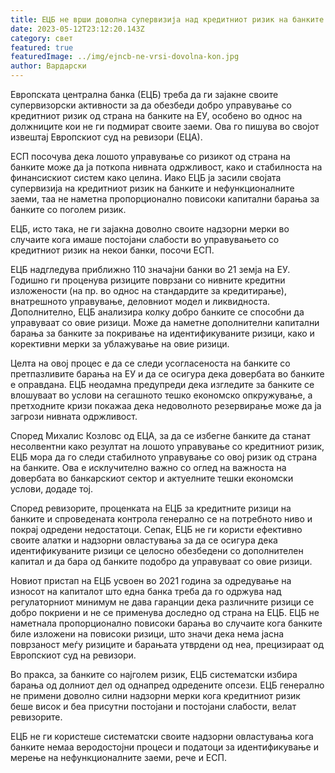 ```yaml
---
title: ЕЦБ не врши доволна супервизија над кредитниот ризик на банките
date: 2023-05-12T23:12:20.143Z
category: свет
featured: true
featuredImage: ../img/ejncb-ne-vrsi-dovolna-kon.jpg
author: Вардарски
---
```

Европската централна банка (ЕЦБ) треба да ги зајакне своите супервизорски активности за да обезбеди добро управување со кредитниот ризик од страна на банките на ЕУ, особено во однос на должниците кои не ги подмират своите заеми. Ова го пишува во својот извештај Европскиот суд на ревизори (ЕЦА).

ЕСП посочува дека лошото управување со ризикот од страна на банките може да ја поткопа нивната одржливост, како и стабилноста на финансискиот систем како целина. Иако ЕЦБ ја засили својата супервизија на кредитниот ризик на банките и нефункционалните заеми, таа не наметна пропорционално повисоки капитални барања за банките со поголем ризик.

ЕЦБ, исто така, не ги зајакна доволно своите надзорни мерки во случаите кога имаше постојани слабости во управувањето со кредитниот ризик на некои банки, посочи ЕСП.

ЕЦБ надгледува приближно 110 значајни банки во 21 земја на ЕУ. Годишно ги проценува ризиците поврзани со нивните кредитни изложености (на пр. во однос на стандардите за кредитирање), внатрешното управување, деловниот модел и ликвидноста. Дополнително, ЕЦБ анализира колку добро банките се способни да управуваат со овие ризици. Може да наметне дополнителни капитални барања за банките за покривање на идентификуваните ризици, како и корективни мерки за ублажување на овие ризици.

Целта на овој процес е да се следи усогласеноста на банките со претпазливите барања на ЕУ и да се осигура дека довербата во банките е оправдана. ЕЦБ неодамна предупреди дека изгледите за банките се влошуваат во услови на сегашното тешко економско опкружување, а претходните кризи покажаа дека недоволното резервирање може да ја загрози нивната одржливост.

Според Михалис Козловс од ЕЦА, за да се избегне банките да станат несолвентни како резултат на лошото управување со кредитниот ризик, ЕЦБ мора да го следи стабилното управување со овој ризик од страна на банките. Ова е исклучително важно со оглед на важноста на довербата во банкарскиот сектор и актуелните тешки економски услови, додаде тој.

Според ревизорите, проценката на ЕЦБ за кредитните ризици на банките и спроведената контрола генерално се на потребното ниво и покрај одредени недостатоци. Сепак, ЕЦБ не ги користи ефективно своите алатки и надзорни овластувања за да се осигура дека идентификуваните ризици се целосно обезбедени со дополнителен капитал и да бара од банките подобро да управуваат со овие ризици.

Новиот пристап на ЕЦБ усвоен во 2021 година за одредување на износот на капиталот што една банка треба да го одржува над регулаторниот минимум не дава гаранции дека различните ризици се добро покриени и не се применува доследно од страна на ЕЦБ. ЕЦБ не наметнала пропорционално повисоки барања во случаите кога банките биле изложени на повисоки ризици, што значи дека нема јасна поврзаност меѓу ризиците и барањата утврдени од неа, прецизираат од Европскиот суд на ревизори.

Во пракса, за банките со најголем ризик, ЕЦБ систематски избира барања од долниот дел од однапред одредените опсези. ЕЦБ генерално не примени доволно силни надзорни мерки кога кредитниот ризик беше висок и беа присутни постојани и постојани слабости, велат ревизорите.

ЕЦБ не ги користеше систематски своите надзорни овластувања кога банките немаа веродостојни процеси и податоци за идентификување и мерење на нефункционалните заеми, рече и ЕСП.